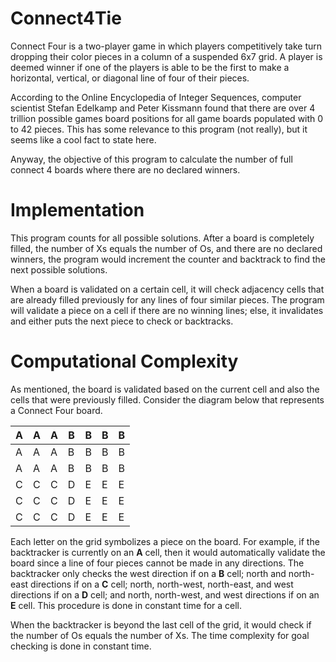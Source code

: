 # Connect4Tie

Connect Four is a two-player game in which players competitively take turn dropping their 
color pieces in a column of a suspended 6x7 grid. A player is deemed winner if one of the players
is able to be the first to make a horizontal, vertical, or diagonal line of four of their pieces.

According to the Online Encyclopedia of Integer Sequences, computer scientist Stefan Edelkamp and
Peter Kissmann found that there are over 4 trillion possible games board positions for all game
boards populated with 0 to 42 pieces. This has some relevance to this program (not really), but
it seems like a cool fact to state here.

Anyway, the objective of this program to calculate the number of full connect 4 boards where there are no
declared winners.

# Implementation

This program counts for all possible solutions. After a board is completely filled, the number of Xs
equals the number of Os, and there are no declared winners, the program would increment the counter and
backtrack to find the next possible solutions.

When a board is validated on a certain cell, it will check adjacency cells that are already filled previously
for any lines of four similar pieces. The program will validate a piece on a cell if there are no winning lines;
else, it invalidates and either puts the next piece to check or backtracks. 

# Computational Complexity

As mentioned, the board is validated based on the current cell and also the cells that were previously
filled. Consider the diagram below that represents a Connect Four board.

| A | A | A | B | B | B | B |
|---|---|---|---|---|---|---|
| A | A | A | B | B | B | B |
| A | A | A | B | B | B | B |
| C | C | C | D | E | E | E |
| C | C | C | D | E | E | E |
| C | C | C | D | E | E | E |

Each letter on the grid symbolizes a piece on the board. For example, if the backtracker is currently
on an **A** cell, then it would automatically validate the board since a line of four pieces cannot 
be made in any directions. The backtracker only checks the west direction if on a **B** cell; north and
north-east directions if on a **C** cell; north, north-west, north-east, and west directions if on a **D**
cell; and north, north-west, and west directions if on an **E** cell. This procedure is done in constant
time for a cell.

When the backtracker is beyond the last cell of the grid, it would check if
the number of Os equals the number of Xs. The time complexity for goal checking
is done in constant time.




